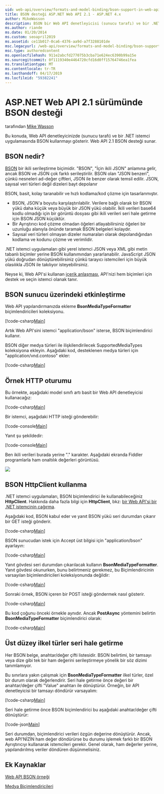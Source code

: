 ```yaml
---
uid: web-api/overview/formats-and-model-binding/bson-support-in-web-api-21
title: BSON desteği ASP.NET Web API 2.1 - ASP.NET 4.x
author: MikeWasson
description: BSON bir Web API denetleyicisi (sunucu tarafı) ve bir .NET istemci uygulaması için ASP.NET kullanmayı gösterir 4.x.
ms.author: riande
ms.date: 01/20/2014
ms.custom: seoapril2019
ms.assetid: ce11b017-0ca6-4376-aa9d-a7f3288101de
msc.legacyurl: /web-api/overview/formats-and-model-binding/bson-support-in-web-api-21
msc.type: authoredcontent
ms.openlocfilehash: 911e2abcfd277075b3cba71e624ec6390b99a15e
ms.sourcegitcommit: 0f1119340e4464720cfd16d0ff15764746ea1fea
ms.translationtype: MT
ms.contentlocale: tr-TR
ms.lasthandoff: 04/17/2019
ms.locfileid: "59382241"
---
```

# <a name="bson-support-in-aspnet-web-api-21"></a>ASP.NET Web API 2.1 sürümünde BSON desteği

tarafından [Mike Wasson](https://github.com/MikeWasson)

Bu konuda, Web API denetleyicinizde (sunucu tarafı) ve bir .NET istemci uygulamasında BSON kullanmayı gösterir. Web API 2.1 BSON desteği sunar. 

## <a name="what-is-bson"></a>BSON nedir?

[BSON](http://bsonspec.org/) bir ikili serileştirme biçimidir. "BSON", "İçin ikili JSON" anlamına gelir, ancak BSON ve JSON çok farklı serileştirilir. BSON olan "JSON benzeri", çünkü nesneleri ad-değer çiftleri, JSON ile benzer olarak temsil edilir. JSON, sayısal veri türleri değil dizeleri bayt depolanır

BSON, basit, kolay taranabilir ve hızlı kodlama/kod çözme için tasarlanmıştır.

- BSON, JSON'a boyutu karşılaştırılabilir. Verilere bağlı olarak bir BSON yükü daha küçük veya büyük bir JSON yükü olabilir. İkili verileri base64 kodlu olmadığı için bir görüntü dosyası gibi ikili verileri seri hale getirme için BSON JSON küçüktür.
- Bir Ayrıştırıcı kod çözme olmadan öğeleri atlayabilirsiniz öğeleri bir uzunluğu alanıyla önünde taramak BSON belgeleri kolaydır.
- Sayısal veri türleri olmayan dizeler numaraları olarak depolandığından kodlama ve kodunu çözme ve verimlidir.

.NET istemci uygulamaları gibi yerel istemci JSON veya XML gibi metin tabanlı biçimler yerine BSON kullanımından yararlanabilir. JavaScript JSON yükü doğrudan dönüştürebilirsiniz çünkü tarayıcı istemcileri için büyük olasılıkla JSON ile takılıyor isteyebilirsiniz.

Neyse ki, Web API'si kullanan [içerik anlaşması](content-negotiation.md), API'nizi hem biçimleri için destek ve seçin istemci olanak tanır.

## <a name="enabling-bson-on-the-server"></a>BSON sunucu üzerindeki etkinleştirme

Web API yapılandırmanızda ekleme **BsonMediaTypeFormatter** biçimlendiricileri koleksiyonu.

[!code-csharp[Main](bson-support-in-web-api-21/samples/sample1.cs)]

Artık Web API'sini istemci "application/bson" isterse, BSON biçimlendirici kullanır.

BSON diğer medya türleri ile ilişkilendirilecek SupportedMediaTypes koleksiyona ekleyin. Aşağıdaki kod, desteklenen medya türleri için "application/vnd.contoso" ekler:

[!code-csharp[Main](bson-support-in-web-api-21/samples/sample2.cs)]

## <a name="example-http-session"></a>Örnek HTTP oturumu

Bu örnekte, aşağıdaki model sınıfı artı basit bir Web API denetleyicisi kullanacağız:

[!code-csharp[Main](bson-support-in-web-api-21/samples/sample3.cs)]

Bir istemci, aşağıdaki HTTP isteği gönderebilir:

[!code-console[Main](bson-support-in-web-api-21/samples/sample4.cmd)]

Yanıt şu şekildedir:

[!code-console[Main](bson-support-in-web-api-21/samples/sample5.cmd)]

Ben ikili verileri burada yerine &quot;.&quot; karakter. Aşağıdaki ekranda Fiddler programlarla ham onaltılık değerleri görüntüsü.

[![](bson-support-in-web-api-21/_static/image2.png)](bson-support-in-web-api-21/_static/image1.png)

## <a name="using-bson-with-httpclient"></a>BSON HttpClient kullanma

.NET istemci uygulamaları, BSON biçimlendirici ile kullanabileceğiniz **HttpClient**. Hakkında daha fazla bilgi için **HttpClient**, bkz: [bir Web API'si bir .NET istemcinin çağırma](../advanced/calling-a-web-api-from-a-net-client.md).

Aşağıdaki kod, BSON kabul eder ve yanıt BSON yükü seri durumdan çıkarır bir GET isteği gönderir.

[!code-csharp[Main](bson-support-in-web-api-21/samples/sample6.cs)]

BSON sunucudan istek için Accept üst bilgisi için "application/bson" ayarlayın:

[!code-csharp[Main](bson-support-in-web-api-21/samples/sample7.cs)]

Yanıt gövdesi seri durumdan çıkarılacak kullanın **BsonMediaTypeFormatter**. Yanıt gövdesi okunurken, bunu belirtmeniz gerekmez, bu Biçimlendiricinin varsayılan biçimlendiricileri koleksiyonunda değildir:

[!code-csharp[Main](bson-support-in-web-api-21/samples/sample8.cs)]

Sonraki örnek, BSON içeren bir POST isteği göndermek nasıl gösterir.

[!code-csharp[Main](bson-support-in-web-api-21/samples/sample9.cs)]

Bu kod çoğunu önceki örnekle aynıdır. Ancak **PostAsync** yöntemini belirtin **BsonMediaTypeFormatter** biçimlendirici olarak:

[!code-csharp[Main](bson-support-in-web-api-21/samples/sample10.cs)]

## <a name="serializing-top-level-primitive-types"></a>Üst düzey ilkel türler seri hale getirme

Her BSON belge, anahtar/değer çifti listesidir. BSON belirtimi, bir tamsayı veya dize gibi tek bir ham değerini serileştirmeye yönelik bir söz dizimi tanımlamıyor.

Bu sınırlara yakın çalışmak için **BsonMediaTypeFormatter** ilkel türler, özel bir durum olarak değerlendirir. Seri hale getirme önce değeri bir anahtar/değer çifti "Value" anahtarı ile dönüştürür. Örneğin, bir API denetleyicisi bir tamsayı döndürür varsayalım:

[!code-csharp[Main](bson-support-in-web-api-21/samples/sample11.cs)]

Seri hale getirme önce BSON biçimlendirici bu aşağıdaki anahtar/değer çifti dönüştürür:

[!code-json[Main](bson-support-in-web-api-21/samples/sample12.json)]

Seri durumdan, biçimlendirici verileri özgün değerine dönüştürür. Ancak, web API'NİZİN ham değer döndürürse bu durumu işlemek farklı bir BSON Ayrıştırıcıyı kullanarak istemcileri gerekir. Genel olarak, ham değerler yerine, yapılandırılmış veriler döndüren düşünmelisiniz.

## <a name="additional-resources"></a>Ek Kaynaklar

[Web API BSON örneği](https://aspnet.codeplex.com/SourceControl/latest#Samples/WebApi/BSONSample/)

[Medya Biçimlendiricileri](media-formatters.md)
